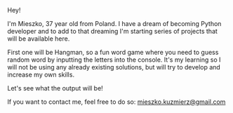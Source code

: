 Hey! 

I'm Mieszko, 37 year old from Poland. I have a dream of becoming Python developer and to add to that dreaming I'm starting series of projects that will be available here. 

First one will be Hangman, so a fun word game where you need to guess random word by inputting the letters into the console. It's my learning so I will not be using any already existing solutions, but will try to develop and increase my own skills.

Let's see what the output will be!

If you want to contact me, feel free to do so: mieszko.kuzmierz@gmail.com

